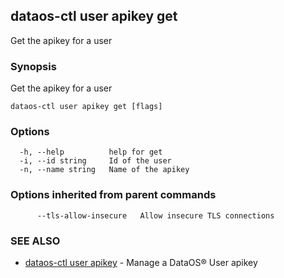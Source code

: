 ## dataos-ctl user apikey get

Get the apikey for a user

### Synopsis

Get the apikey for a user

```
dataos-ctl user apikey get [flags]
```

### Options

```
  -h, --help          help for get
  -i, --id string     Id of the user
  -n, --name string   Name of the apikey
```

### Options inherited from parent commands

```
      --tls-allow-insecure   Allow insecure TLS connections
```

### SEE ALSO

* [dataos-ctl user apikey](dataos-ctl_user_apikey.md)	 - Manage a DataOS® User apikey

